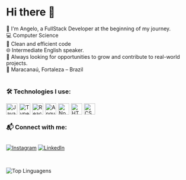# Hi there 👋

🎯 I'm Angelo, a FullStack Developer at the beginning of my journey.  <br>
💻 Computer Science <br>
🧠 Clean and efficient code <br>
🌐 Intermediate English speaker. <br>
🚀 Always looking for opportunities to grow and contribute to real-world projects.   <br>
📍 Maracanaú, Fortaleza – Brazil <br>
<br> 

### 🛠️ Technologies I use:
<div style="display: flex; gap: 5px;">
<img src="https://cdn.jsdelivr.net/gh/devicons/devicon/icons/javascript/javascript-original.svg" alt="JavaScript" width="30" height="30"/>
<img src="https://cdn.jsdelivr.net/gh/devicons/devicon/icons/typescript/typescript-original.svg" alt="TypeScript" width="30" height="30"/>
<img src="https://cdn.jsdelivr.net/gh/devicons/devicon/icons/react/react-original.svg" alt="React" width="30" height="30"/>
<img src="https://cdn.jsdelivr.net/gh/devicons/devicon/icons/angularjs/angularjs-original.svg" alt="Angular" width="30" height="30"/>
<img src="https://cdn.jsdelivr.net/gh/devicons/devicon/icons/nodejs/nodejs-original.svg" alt="Node.js" width="30" height="30"/>
<img src="https://cdn.jsdelivr.net/gh/devicons/devicon/icons/html5/html5-original.svg" alt="HTML5" width="30" height="30"/>
<img src="https://cdn.jsdelivr.net/gh/devicons/devicon/icons/css3/css3-original.svg" alt="CSS3" width="30" height="30"/>
</div>

### 📬 Connect with me:
<div style="display: flex; gap: 5px;">
  
[![Instagram](https://img.shields.io/badge/Instagram-%23E4405F.svg?style=flat&logo=instagram&logoColor=white)](https://instagram.com/seu_usuario)  [![LinkedIn](https://img.shields.io/badge/LinkedIn-%230077B5.svg?style=flat&logo=linkedin&logoColor=white)](https://www.linkedin.com/in/%C3%A2ngelo-gabriel-97645233b/)

</div>
<br>

![Top Linguagens](https://github-readme-stats.vercel.app/api/top-langs/?username=FrontEndAngelo&layout=compact&theme=radical)

